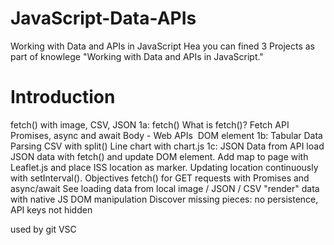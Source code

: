 # JavaScript-Data-APIs
Working with Data and APIs in JavaScript
Hea you can fined  3 Projects as part of knowlege  "Working with Data and APIs in JavaScript."

# Introduction
 fetch() with image, CSV, JSON
1a: fetch()
What is fetch()?
Fetch API
Promises, async and await
Body - Web APIs
<img> DOM element
1b: Tabular Data
Parsing CSV with split()
Line chart with chart.js
1c: JSON Data from API
load JSON data with fetch() and update DOM element.
Add map to page with Leaflet.js and place ISS location as marker.
Updating location continuously with setInterval().
Objectives
 fetch() for GET requests with Promises and async/await
See loading data from local image / JSON / CSV
"render" data with native JS DOM manipulation
Discover missing pieces: no persistence, API keys not hidden

used by git VSC
